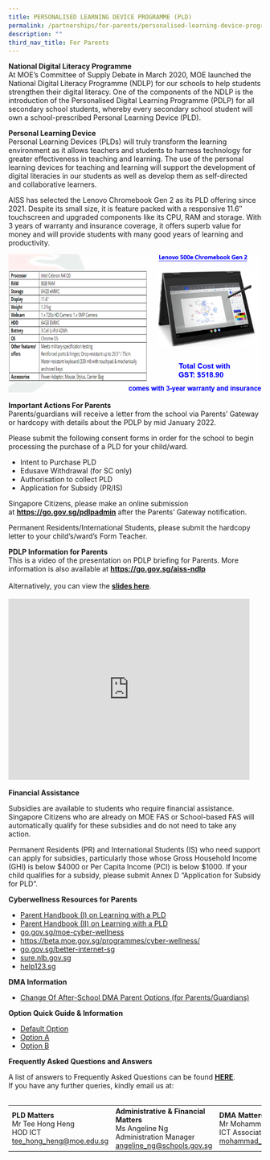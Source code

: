 ```yaml
---
title: PERSONALISED LEARNING DEVICE PROGRAMME (PLD)
permalink: /partnerships/for-parents/personalised-learning-device-programme-pld
description: ""
third_nav_title: For Parents
---
```

<p><strong>National Digital Literacy Programme<br /></strong>At MOE&rsquo;s Committee of Supply Debate in March 2020, MOE launched the National Digital Literacy Programme (NDLP) for our schools to help students strengthen their digital literacy. One of the components of the NDLP is the introduction of the Personalised Digital Learning Programme (PDLP) for all secondary school students, whereby every secondary school student will own a school-prescribed Personal Learning Device (PLD).</p>
<p><strong>Personal Learning Device<br /></strong>Personal Learning Devices (PLDs) will truly transform the learning environment as it allows teachers and students to harness technology for greater effectiveness in teaching and learning. The use of the personal learning devices for teaching and learning will support the development of digital literacies in our students as well as develop them as self-directed and collaborative learners.</p>
<p>AISS has selected the Lenovo Chromebook Gen 2 as its PLD offering since 2021. Despite its small size, it is feature packed with a responsive 11.6&Prime; touchscreen and upgraded components like its CPU, RAM and storage. With 3 years of warranty and insurance coverage, it offers superb value for money and will provide students with many good years of learning and productivity.</p>
<img src="/images/updated%20specs%20chromebook.png">
<p><strong>Important Actions For Parents<br /></strong>Parents/guardians will receive a letter from the school via Parents&rsquo; Gateway or hardcopy with details about the PDLP by mid January 2022.</p>
<p>Please submit the following consent forms in order for the school to begin processing the purchase of a PLD for your child/ward.&nbsp;</p>
<ul>
<li>Intent to Purchase PLD</li>
<li>Edusave Withdrawal (for SC only)</li>
<li>Authorisation to collect PLD</li>
<li>Application for Subsidy (PR/IS)</li>
</ul>
<p>Singapore Citizens, please make an online submission at&nbsp;<strong><a href="https://go.gov.sg/pdlpadmin" target="_blank" rel="noopener">https://go.gov.sg/pdlpadmin</a></strong>&nbsp;after the Parents&rsquo; Gateway notification.&nbsp;</p>
<p>Permanent Residents/International Students, please submit the hardcopy letter to your child&rsquo;s/ward&rsquo;s Form Teacher.</p>
<p><strong>PDLP Information for Parents<br /></strong>This is a video of the presentation on PDLP briefing for Parents. More information is also available at <strong><a href="https://go.gov.sg/aiss-ndlp" target="_blank" rel="noopener">https://go.gov.sg/aiss-ndlp</a></strong><br /><br />Alternatively, you can view the&nbsp;<strong><a href="https://drive.google.com/file/d/1fNpb8iGDDDdAxYQTe99cUJq_KIR-LnQB/view?usp=sharing" target="_blank" rel="noopener">slides here</a></strong>.<br /><br /><iframe src="https://www.youtube.com/embed/7QnBykC_TrU?wmode=transparent" width="480" height="360" frameborder="0" allowfullscreen="allowfullscreen" data-mce-fragment="1"></iframe></p>
<p><strong>Financial Assistance</strong></p>
<p>Subsidies are available to students who require financial assistance. Singapore Citizens who are already on MOE FAS or School-based FAS will automatically qualify for these subsidies and do not need to take any action.&nbsp;</p>
<p>Permanent Residents (PR) and International Students (IS) who need support can apply for subsidies, particularly those whose Gross Household Income (GHI) is below $4000 or Per Capita Income (PCI) is below $1000. If your child qualifies for a subsidy, please submit Annex D &ldquo;Application for Subsidy for PLD&rdquo;.</p>
<p><strong>Cyberwellness Resources for Parents</strong></p>
<ul>
<li><a href="https://drive.google.com/file/d/194RdUvrjLNDRu5iFa_wo8gCyGL6w_VUF/view?usp=sharing" target="_blank" rel="noopener">Parent Handbook (I) on Learning with a PLD</a></li>
<li><a href="https://drive.google.com/file/d/10Db0A_A3dAYL_HH3U3dCtx2e-SaT7oPf/view?usp=sharing" target="_blank" rel="noopener">Parent Handbook (II) on Learning with a PLD</a></li>
<li><a href="https://go.gov.sg/moe-cyber-wellness" target="_blank" rel="noopener">go.gov.sg/moe-cyber-wellness</a></li>
<li><a href="https://beta.moe.gov.sg/programmes/cyber-wellness/" target="_blank" rel="noopener">https://beta.moe.gov.sg/programmes/cyber-wellness/</a></li>
<li><a href="https://www.betterinternet.sg/Resources/Resources-Listing?topic=everything&amp;persona=parents" target="_blank" rel="noopener">go.gov.sg/better-internet-sg</a></li>
<li><a href="https://sure.nlb.gov.sg/" target="_blank" rel="noopener">sure.nlb.gov.sg</a></li>
<li><a href="https://www.help123.sg/" target="_blank" rel="noopener">help123.sg</a></li>
</ul>
<p><strong>DMA Information</strong></p>
<ul>
<li><a href="https://form.gov.sg/6143ec0c70054d0012da2b0f" target="_blank" rel="noopener">Change Of After-School DMA Parent Options (for Parents/Guardians)</a></li>
</ul>
<p><strong>Option Quick Guide &amp; Information</strong></p>
<ul>
<li><a href="/files/PORC4%20-%20DMA%20Parent%20Guide%20for%20Default%20Option%20Chrome%20Devices_2%20Sep%2021.pdf" target="_blank" rel="noopener">Default Option</a></li>
<li><a href="/files/PORC5%20-%20DMA%20Parent%20Guide%20for%20Option%20A%20Chrome%20Devices_2%20Sep%2021.pdf" target="_blank" rel="noopener">Option A</a></li>
<li><a href="/files/PORC6%20-%20DMA%20Parent%20Guide%20for%20Option%20B%20Chrome%20Devices_2%20Sep%2021.pdf" target="_blank" rel="noopener">Option B</a></li>
</ul>
<div>
<p><strong>Frequently Asked Questions and Answers</strong></p>
<p>A list of answers to Frequently Asked Questions can be found <strong><a href="https://sites.google.com/moe.edu.sg/ndlp-aiss/pld-faqs" target="_blank" rel="noopener">HERE</a></strong>.<strong><br /></strong>If you have any further queries, kindly email us at:<br /><br /></p>
<div>
<table>
<tbody>
<tr>
<td><strong>PLD Matters</strong><br />Mr Tee Hong Heng<br />HOD ICT<br /><a href="mailto:tee_hong_heng@moe.edu.sg" target="">tee_hong_heng@moe.edu.sg</a></td>
<td><strong>Administrative &amp; Financial Matters</strong><br />Ms Angeline Ng<br />Administration Manager<br /><a href="mailto:angeline_ng@schools.gov.sg" target="">angeline_ng@schools.gov.sg</a></td>
<td><strong>DMA Matters</strong><br />Mr Mohammad Hafiz<br />ICT Associate<br /><a href="mailto:mohammad_hafiz_hairuddin@moe.edu.sg" target="">mohammad_hafiz_hairuddin@moe.edu.sg</a></td>
</tr>
</tbody>
</table>
</div>
</div>